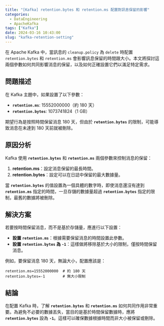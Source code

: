 ```yaml
---
title: "[Kafka] retention.bytes 和 retention.ms 配置對訊息保留的影響"
categories:
  - DataEngineering
  - ApacheKafka
tags: ["Kafka"]
date: 2024-03-16 10:43:00
slug: "kafka-retention-setting"
---
```


在 Apache Kafka 中，當訊息的 `cleanup.policy` 為 `delete` 時配置 `retention.bytes` 和 `retention.ms` 會影響訊息保留的時間跟大小。本文將探討這兩個參數如何共同影響消息的保留，以及如何正確設置它們以滿足特定需求。

<!--more-->

## 問題描述

在 Kafka 主題中，如果設置了以下參數：

- **`retention.ms`**: 15552000000（約 180 天）
- **`retention.bytes`**: 1073741824（1 GB）

期望行為是按照時間保留消息 180 天，但由於 **`retention.bytes`** 的限制，可能導致消息在未達到 180 天前就被刪除。

## 原因分析

Kafka 使用 **`retention.bytes`** 和 **`retention.ms`** 兩個參數來控制消息的保留：

1. **retention.ms**：設定消息保留的最長時間。
2. **retention.bytes**：設定可以在日誌中保留的最大數據量。

當 **`retention.bytes`** 的值設置為一個具體的數字時，即使消息還沒有達到 **`retention.ms`** 指定的時間，一旦存儲的數據量超過 **`retention.bytes`** 指定的限制，最舊的數據將被刪除。

## 解決方案

若要按時間保留消息，而不是基於存儲量，應進行以下設置：

- **設置 `retention.ms`**：根據需要保留消息的時間設置此參數。
- **設置 `retention.bytes` 為 `-1`**：這樣做將移除基於大小的限制，僅按時間保留消息。

例如，要保留消息 180 天，無論大小，配置應該是：

```
retention.ms=15552000000  # 約 180 天
retention.bytes=-1        # 無大小限制
```

## 結論

在配置 Kafka 時，了解 **`retention.bytes`** 和 **`retention.ms`** 如何共同作用非常重要。為避免不必要的數據丟失，當目的是基於時間保留數據時，應將 **`retention.bytes`** 設為 **`-1`**。這樣可以確保數據根據時間而非大小被保留或刪除。
